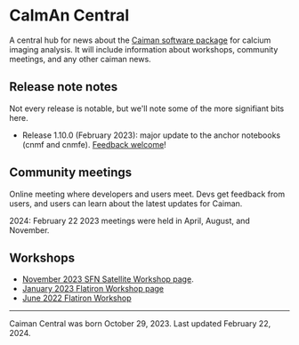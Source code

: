 # CaImAn Central
A central hub for news about the [Caiman software package](https://github.com/flatironinstitute/CaImAn) for calcium imaging analysis. It will include information about workshops, community meetings, and any other caiman news.

## Release note notes
Not every release is notable, but we'll note some of the more signifiant bits here. 
- Release 1.10.0 (February 2023): major update to the anchor notebooks (cnmf and cnmfe). [Feedback welcome](https://github.com/flatironinstitute/CaImAn/discussions/1260)!

## Community meetings
Online meeting where developers and users meet. Devs get feedback from users, and users can learn about the latest updates for Caiman.

2024: February 22
2023 meetings were held in April, August, and November. 

## Workshops
- [November 2023 SFN Satellite Workshop page](https://github.com/flatironinstitute/caiman_central/tree/main/workshops/sfn_2023).
- [January 2023 Flatiron Workshop page](https://github.com/EricThomson/CCN_caiman_mesmerize_workshop_2023)
- [June 2022 Flatiron Workshop](https://indico.flatironinstitute.org/event/2800/overview)

---  
Caiman Central was born October 29, 2023. Last updated February 22, 2024.
